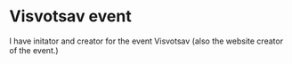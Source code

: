 # Visvotsav event
 I have initator and creator for the event Visvotsav (also the website creator of the event.)
